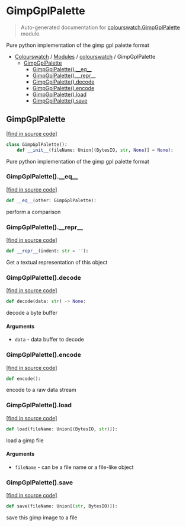 # GimpGplPalette

> Auto-generated documentation for [colourswatch.GimpGplPalette](../../colourswatch/GimpGplPalette.py) module.

Pure python implementation of the gimp gpl palette format

- [Colourswatch](../README.md#colourswatch-index) / [Modules](../README.md#colourswatch-modules) / [colourswatch](index.md#colourswatch) / GimpGplPalette
    - [GimpGplPalette](#gimpgplpalette)
        - [GimpGplPalette().\_\_eq\_\_](#gimpgplpalette__eq__)
        - [GimpGplPalette().\_\_repr\_\_](#gimpgplpalette__repr__)
        - [GimpGplPalette().decode](#gimpgplpalettedecode)
        - [GimpGplPalette().encode](#gimpgplpaletteencode)
        - [GimpGplPalette().load](#gimpgplpaletteload)
        - [GimpGplPalette().save](#gimpgplpalettesave)

## GimpGplPalette

[[find in source code]](../../colourswatch/GimpGplPalette.py#L9)

```python
class GimpGplPalette():
    def __init__(fileName: Union[(BytesIO, str, None)] = None):
```

Pure python implementation of the gimp gpl palette format

### GimpGplPalette().\_\_eq\_\_

[[find in source code]](../../colourswatch/GimpGplPalette.py#L98)

```python
def __eq__(other: GimpGplPalette):
```

perform a comparison

### GimpGplPalette().\_\_repr\_\_

[[find in source code]](../../colourswatch/GimpGplPalette.py#L83)

```python
def __repr__(indent: str = ''):
```

Get a textual representation of this object

### GimpGplPalette().decode

[[find in source code]](../../colourswatch/GimpGplPalette.py#L35)

```python
def decode(data: str) -> None:
```

decode a byte buffer

#### Arguments

- `data` - data buffer to decode

### GimpGplPalette().encode

[[find in source code]](../../colourswatch/GimpGplPalette.py#L58)

```python
def encode():
```

encode to a raw data stream

### GimpGplPalette().load

[[find in source code]](../../colourswatch/GimpGplPalette.py#L19)

```python
def load(fileName: Union[(BytesIO, str)]):
```

load a gimp file

#### Arguments

- `fileName` - can be a file name or a file-like object

### GimpGplPalette().save

[[find in source code]](../../colourswatch/GimpGplPalette.py#L74)

```python
def save(fileName: Union[(str, BytesIO)]):
```

save this gimp image to a file
